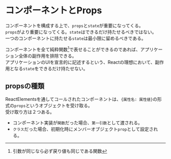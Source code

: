 # コンポーネントとProps
コンポーネントを構成する上で、``props``と``state``が重要になってくる。  
``props``がより重要になってくる。``state``はできるだけ持たせるべきではない。  
一つのコンポーネントに持たせる``state``は最小限に留めるべきである。  

コンポーネントを全て純粋関数[^1]で表せることができるのであれば、アプリケーション全体の副作用を排除できる。  
アプリケーションのUIを宣言的に記述するという、Reactの理想において、副作用となる``state``をできるだけ持たせない。  
[^1]: 引数が同じなら必ず戻り値も同じである関数

## propsの種類
ReactElementsを通してコールされたコンポーネントは、``{属性名: 属性値}``の形式の``props``というオブジェクトを受け取る。  
受け取り方は２つある。
- コンポーネント実装が`関数`だった場合、``第一引数``として渡される。
- `クラス`だった場合、初期化時にメンバーオブジェクト`prop`として設定される。


